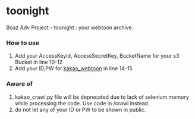 # toonight
Boaz Adv Project - toonight : your webtoon archive.

### How to use
1. Add your AccessKeyId, AccessSecretKey, BucketName for your s3 Bucket in line 10-12
2. Add your ID,PW for [kakao_webtoon](https://webtoon.kakao.com/) in line 14-15

### Aware of 
1. kakao_crawl.py file will be deprecated due to lack of selenium memory while processing the code. Use code in /crawl instead.
2. do not let any of your ID or PW to be shown in public.
